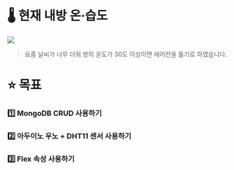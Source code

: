 # 🌡️ 현재 내방 온·습도
<img src="https://user-images.githubusercontent.com/71337000/127744592-22aa57c9-acb7-4bb5-ae05-33268957e88e.gif">

> 요즘 날씨가 너무 더워 방의 온도가 30도 이상이면 에어컨을 틀기로 하였습니다.

# :star: 목표
### :one: MongoDB CRUD 사용하기  
### :two: 아두이노 우노 + DHT11 센서 사용하기  
### :three: Flex 속성 사용하기  

